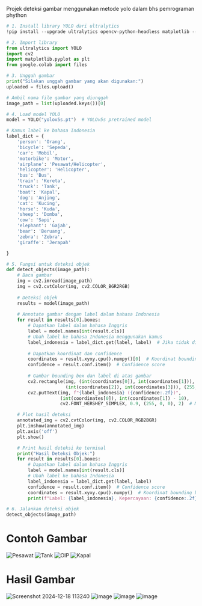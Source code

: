Projek deteksi gambar menggunakan metode yolo dalam bhs pemrograman phython
```python
# 1. Install library YOLO dari ultralytics
!pip install --upgrade ultralytics opencv-python-headless matplotlib --quiet

# 2. Import library
from ultralytics import YOLO
import cv2
import matplotlib.pyplot as plt
from google.colab import files

# 3. Unggah gambar
print("Silakan unggah gambar yang akan digunakan:")
uploaded = files.upload()

# Ambil nama file gambar yang diunggah
image_path = list(uploaded.keys())[0]

# 4. Load model YOLO
model = YOLO("yolov5s.pt")  # YOLOv5s pretrained model

# Kamus label ke bahasa Indonesia
label_dict = {
    'person': 'Orang',
    'bicycle': 'Sepeda',
    'car': 'Mobil',
    'motorbike': 'Motor',
    'airplane': 'Pesawat/Helicopter',
    'helicopter': 'Helicopter',
    'bus': 'Bus',
    'train': 'Kereta',
    'truck': 'Tank',
    'boat': 'Kapal',
    'dog': 'Anjing',
    'cat': 'Kucing',
    'horse': 'Kuda',
    'sheep': 'Domba',
    'cow': 'Sapi',
    'elephant': 'Gajah',
    'bear': 'Beruang',
    'zebra': 'Zebra',
    'giraffe': 'Jerapah'

}

# 5. Fungsi untuk deteksi objek
def detect_objects(image_path):
    # Baca gambar
    img = cv2.imread(image_path)
    img = cv2.cvtColor(img, cv2.COLOR_BGR2RGB)
    
    # Deteksi objek
    results = model(image_path)
    
    # Annotate gambar dengan label dalam bahasa Indonesia
    for result in results[0].boxes:
        # Dapatkan label dalam bahasa Inggris
        label = model.names[int(result.cls)]
        # Ubah label ke bahasa Indonesia menggunakan kamus
        label_indonesia = label_dict.get(label, label)  # Jika tidak ditemukan, tetap gunakan label asli
        
        # Dapatkan koordinat dan confidence
        coordinates = result.xyxy.cpu().numpy()[0]  # Koordinat bounding box
        confidence = result.conf.item()  # Confidence score
        
        # Gambar bounding box dan label di atas gambar
        cv2.rectangle(img, (int(coordinates[0]), int(coordinates[1])), 
                      (int(coordinates[2]), int(coordinates[3])), (255, 0, 0), 2)  # Menggambar kotak
        cv2.putText(img, f"{label_indonesia} ({confidence:.2f})", 
                    (int(coordinates[0]), int(coordinates[1]) - 10), 
                    cv2.FONT_HERSHEY_SIMPLEX, 0.9, (255, 0, 0), 2)  # Menambahkan teks label

    # Plot hasil deteksi
    annotated_img = cv2.cvtColor(img, cv2.COLOR_RGB2BGR)
    plt.imshow(annotated_img)
    plt.axis('off')
    plt.show()

    # Print hasil deteksi ke terminal
    print("Hasil Deteksi Objek:")
    for result in results[0].boxes:
        # Dapatkan label dalam bahasa Inggris
        label = model.names[int(result.cls)]
        # Ubah label ke bahasa Indonesia
        label_indonesia = label_dict.get(label, label)
        confidence = result.conf.item()  # Confidence score
        coordinates = result.xyxy.cpu().numpy()  # Koordinat bounding box
        print(f"Label: {label_indonesia}, Kepercayaan: {confidence:.2f}, Koordinat: {coordinates}")

# 6. Jalankan deteksi objek
detect_objects(image_path)
```
# Contoh Gambar
![Pesawat](https://github.com/user-attachments/assets/9e891c2d-5bfb-4021-9278-a589308d64a4)
![Tank](https://github.com/user-attachments/assets/a1bab4a2-4266-47ae-9bdd-f26bb8104006)
![OIP](https://github.com/user-attachments/assets/df39c096-2b43-4108-b100-2e31d394d881)
![Kapal](https://github.com/user-attachments/assets/526bafba-dd81-4063-b8e1-0d1ced1ed536)
# Hasil Gambar 
![Screenshot 2024-12-18 113240](https://github.com/user-attachments/assets/bc47c65b-68b9-412c-b4c9-efc94778b946)
![image](https://github.com/user-attachments/assets/a7b54f7c-c435-4e5e-a77a-c785f3063ccf)
![image](https://github.com/user-attachments/assets/7e34dccf-d954-464d-b3fa-604b6ed5937e)
![image](https://github.com/user-attachments/assets/939b5948-cbb1-4808-a129-c7edf69ac0b4)
